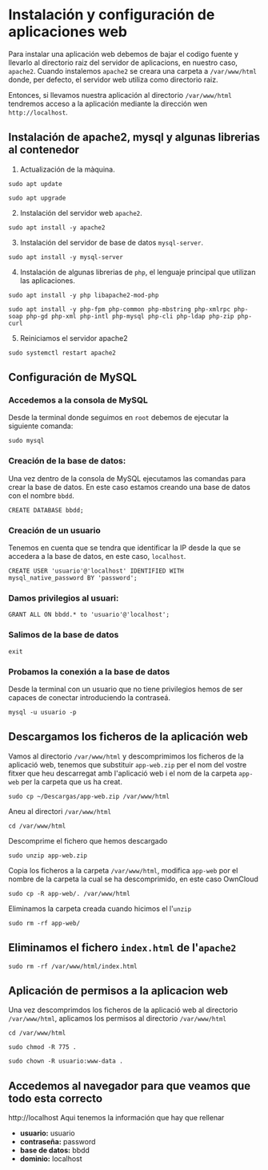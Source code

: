 # Instalación y configuración de aplicaciones web

Para instalar una aplicación web debemos de bajar el codigo fuente y llevarlo al directorio raiz del servidor de aplicacions, en nuestro caso, `apache2`. Cuando instalemos `apache2` se creara una carpeta a `/var/www/html` donde, per defecto, el servidor web utiliza como directorio raiz.

Entonces, si llevamos nuestra aplicación al directorio `/var/www/html` tendremos acceso a la aplicación mediante la dirección wen `http://localhost`.

## Instalación de apache2, mysql y algunas librerias al contenedor

1. Actualización de la màquina.
```console
sudo apt update
```
```console
sudo apt upgrade
```

2. Instalación del servidor web `apache2`.
```console
sudo apt install -y apache2
```

3. Instalación del servidor de base de datos `mysql-server`.
```console
sudo apt install -y mysql-server
```

4. Instalación de algunas librerias de `php`, el lenguaje principal que utilizan las aplicaciones.
```console
sudo apt install -y php libapache2-mod-php
```
```console
sudo apt install -y php-fpm php-common php-mbstring php-xmlrpc php-soap php-gd php-xml php-intl php-mysql php-cli php-ldap php-zip php-curl
```

5. Reiniciamos el servidor apache2
```console
sudo systemctl restart apache2
```

## Configuración de MySQL
### Accedemos a la consola de MySQL
Desde la terminal donde seguimos en `root` debemos de ejecutar la siguiente comanda:
```console
sudo mysql
```

### Creación de la base de datos:
Una vez dentro de la consola de MySQL ejecutamos las comandas para crear la base de datos. En este caso estamos creando una base de datos con el nombre `bbdd`.

```console
CREATE DATABASE bbdd;
```

### Creación de un usuario
Tenemos en cuenta que se tendra que identificar la IP desde la que se accedera a la base de datos, en este caso, `localhost`.

```console
CREATE USER 'usuario'@'localhost' IDENTIFIED WITH mysql_native_password BY 'password';
```

### Damos privilegios al usuari:
```console
GRANT ALL ON bbdd.* to 'usuario'@'localhost';
```

### Salimos de la base de datos
```console
exit
```

### Probamos la conexión a la base de datos
Desde la terminal con un usuario que no tiene privilegios hemos de ser capaces de conectar introduciendo la contraseá.

```console
mysql -u usuario -p
```

## Descargamos los ficheros de la aplicación web
Vamos al directorio `/var/www/html` y descomprimimos los ficheros de la aplicació web, tenemos que substituir `app-web.zip` per el nom del vostre fitxer que heu descarregat amb l'aplicació web i el nom de la carpeta `app-web` per la carpeta que us ha creat.
```console
sudo cp ~/Descargas/app-web.zip /var/www/html
```
Aneu al directori `/var/www/html`
```console
cd /var/www/html
```
Descomprime el fichero que hemos descargado
```console
sudo unzip app-web.zip
```
Copia los ficheros a la carpeta `/var/www/html`, modifica `app-web` por el nombre de la carpeta la cual se ha descomprimido, en este caso OwnCloud
```console
sudo cp -R app-web/. /var/www/html
```
Eliminamos la carpeta creada cuando hicimos el l'`unzip`
```console
sudo rm -rf app-web/
```

## Eliminamos el fichero `index.html` de l'`apache2`
```console
sudo rm -rf /var/www/html/index.html
```

## Aplicación de permisos a la aplicacion web
Una vez descomprimdos los ficheros de la aplicació web al directorio `/var/www/html`, aplicamos los permisos al directorio `/var/www/html`

```console
cd /var/www/html
```
```console
sudo chmod -R 775 .
```
```console
sudo chown -R usuario:www-data .
```
## Accedemos al navegador para que veamos que todo esta correcto
 http://localhost 
Aqui tenemos la información que hay que rellenar
* **usuario:** usuario
* **contraseña:** password
* **base de datos:** bbdd
* **dominio:** localhost

